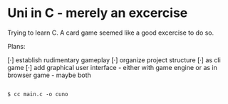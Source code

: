 # Uni in C - merely an excercise

Trying to learn C. A card game seemed like a good excercise to do so.

Plans:

[·] establish rudimentary gameplay
[·] organize project structure
[·] as cli game
[·] add graphical user interface - either with game engine or as in browser game - maybe both

```console

$ cc main.c -o cuno

```
